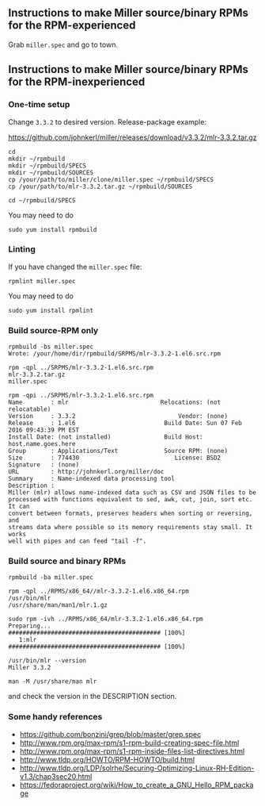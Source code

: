 ## Instructions to make Miller source/binary RPMs for the RPM-experienced

Grab `miller.spec` and go to town.

## Instructions to make Miller source/binary RPMs for the RPM-inexperienced


### One-time setup
Change `3.3.2` to desired version. Release-package example:

https://github.com/johnkerl/miller/releases/download/v3.3.2/mlr-3.3.2.tar.gz


```
cd
mkdir ~/rpmbuild
mkdir ~/rpmbuild/SPECS
mkdir ~/rpmbuild/SOURCES
cp /your/path/to/miller/clone/miller.spec ~/rpmbuild/SPECS
cp /your/path/to/mlr-3.3.2.tar.gz ~/rpmbuild/SOURCES

cd ~/rpmbuild/SPECS
```

You may need to do
```
sudo yum install rpmbuild
```

### Linting
If you have changed the `miller.spec` file:
```
rpmlint miller.spec
```
You may need to do
```
sudo yum install rpmlint
```

### Build source-RPM only
```
rpmbuild -bs miller.spec
Wrote: /your/home/dir/rpmbuild/SRPMS/mlr-3.3.2-1.el6.src.rpm
```

```
rpm -qpl ../SRPMS/mlr-3.3.2-1.el6.src.rpm
mlr-3.3.2.tar.gz
miller.spec
```

```
rpm -qpi ../SRPMS/mlr-3.3.2-1.el6.src.rpm
Name        : mlr                          Relocations: (not relocatable)
Version     : 3.3.2                             Vendor: (none)
Release     : 1.el6                         Build Date: Sun 07 Feb 2016 09:43:39 PM EST
Install Date: (not installed)               Build Host: host.name.goes.here
Group       : Applications/Text             Source RPM: (none)
Size        : 774430                           License: BSD2
Signature   : (none)
URL         : http://johnkerl.org/miller/doc
Summary     : Name-indexed data processing tool
Description :
Miller (mlr) allows name-indexed data such as CSV and JSON files to be
processed with functions equivalent to sed, awk, cut, join, sort etc. It can
convert between formats, preserves headers when sorting or reversing, and
streams data where possible so its memory requirements stay small. It works
well with pipes and can feed "tail -f".
```

### Build source and binary RPMs

```
rpmbuild -ba miller.spec
```

```
rpm -qpl ../RPMS/x86_64//mlr-3.3.2-1.el6.x86_64.rpm
/usr/bin/mlr
/usr/share/man/man1/mlr.1.gz
```

```
sudo rpm -ivh ../RPMS/x86_64/mlr-3.3.2-1.el6.x86_64.rpm 
Preparing...                ########################################### [100%]
   1:mlr                    ########################################### [100%]
```

```
/usr/bin/mlr --version
Miller 3.3.2

man -M /usr/share/man mlr
```
and check the version in the DESCRIPTION section.

### Some handy references

* https://github.com/bonzini/grep/blob/master/grep.spec
* http://www.rpm.org/max-rpm/s1-rpm-build-creating-spec-file.html
* http://www.rpm.org/max-rpm/s1-rpm-inside-files-list-directives.html
* http://www.tldp.org/HOWTO/RPM-HOWTO/build.html
* http://www.tldp.org/LDP/solrhe/Securing-Optimizing-Linux-RH-Edition-v1.3/chap3sec20.html
* https://fedoraproject.org/wiki/How_to_create_a_GNU_Hello_RPM_package
